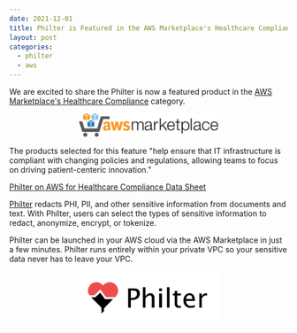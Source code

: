 ```yaml
---
date: 2021-12-01
title: Philter is Featured in the AWS Marketplace's Healthcare Compliance Category
layout: post
categories:
  - philter
  - aws
---
```


We are excited to share the Philter is now a featured product in the <a href="https://aws.amazon.com/marketplace/solutions/healthcare/healthcare-compliance">AWS Marketplace's Healthcare Compliance</a> category.

<p style="text-align: center"><a href="{{ site.links_philter_aws }}"><img src="/images/aws-marketplace.png" style="object-fit: contain; width:50%;height:50%;"></a></p>

The products selected for this feature "help ensure that IT infrastructure is compliant with changing policies and regulations, allowing teams to focus on driving patient-centeric innovation."

<i class="fa fa-download"></i> <a href="https://d1.awsstatic.com/Marketplace/solutions-center/downloads/AWSMP-HC-Datasheet-Mountain-Fog-Philter-Healthcare-Compliance.pdf">Philter on AWS for Healthcare Compliance Data Sheet</a>

<a href="/philter">Philter</a> redacts PHI, PII, and other sensitive information from documents and text. With Philter, users can select the types of sensitive information to redact, anonymize, encrypt, or tokenize.

Philter can be launched in your AWS cloud via the AWS Marketplace in just a few minutes. Philter runs entirely within your private VPC so your sensitive data never has to leave your VPC.

<p style="text-align: center"><img src="/images/philter-logo-transparent.png" style="object-fit: contain; width:50%;height:50%;"></p>